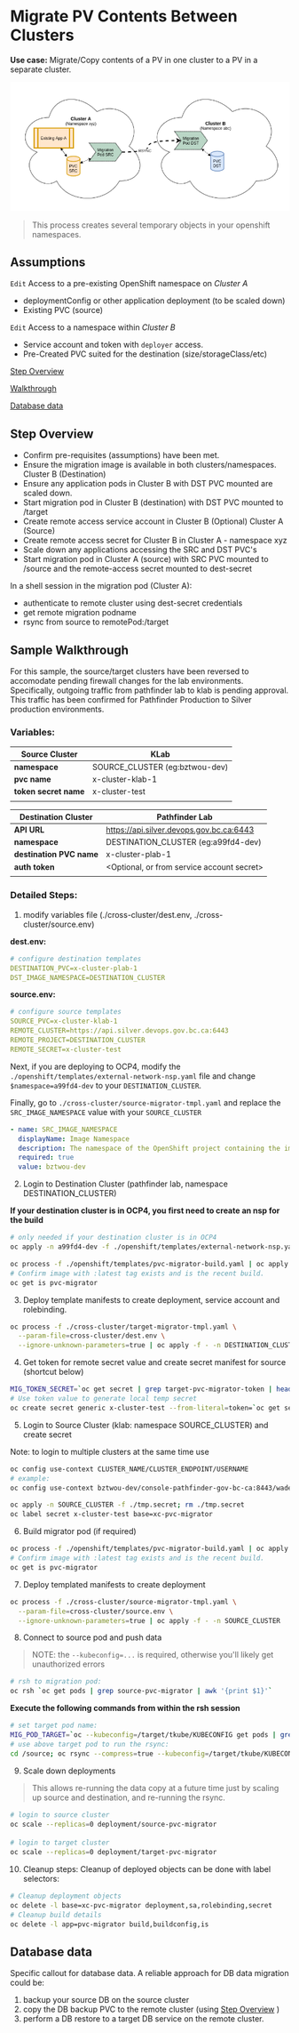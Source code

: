 # Migrate PV Contents Between Clusters

**Use case:** Migrate/Copy contents of a PV in one cluster to a PV in a separate cluster.

![](./assets/Intra-Cluster-PV-Copy.png)

> This process creates several temporary objects in your openshift namespaces.

## Assumptions

`Edit` Access to a pre-existing OpenShift namespace on *Cluster A*

  - deploymentConfig or other application deployment (to be scaled down)
  - Existing PVC (source)

`Edit` Access to a namespace within *Cluster B*

  - Service account and token with `deployer` access.
  - Pre-Created PVC suited for the destination (size/storageClass/etc)

[Step Overview](#Step-Overview)

[Walkthrough](#Sample-Walkthrough)

[Database data](#Database-data)

## Step Overview

- Confirm pre-requisites (assumptions) have been met.
- Ensure the migration image is available in both clusters/namespaces.
Cluster B (Destination)
- Ensure any application pods in Cluster B with DST PVC mounted are scaled down.
- Start migration pod in Cluster B (destination) with DST PVC mounted to /target
- Create remote access service account in Cluster B (Optional)
Cluster A (Source)
- Create remote access secret for Cluster B in Cluster A - namespace xyz
- Scale down any applications accessing the SRC and DST PVC's
- Start migration pod in Cluster A (source) with SRC PVC mounted to /source and the remote-access secret mounted to dest-secret

In a shell session in the migration pod (Cluster A):
- authenticate to remote cluster using dest-secret credentials
- get remote migration podname
- rsync from source to remotePod:/target


## Sample Walkthrough

For this sample, the source/target clusters have been reversed to accomodate pending firewall changes for the lab environments.  Specifically, outgoing traffic from pathfinder lab to klab is pending approval.  This traffic has been confirmed for Pathfinder Production to Silver production environments.

### Variables:

| **Source Cluster** | KLab |
| ----- | ----- |
| **namespace** | SOURCE_CLUSTER (eg:bztwou-dev) |
| **pvc name** | x-cluster-klab-1 |
| **token secret name** | x-cluster-test |
| | |

| **Destination Cluster** | Pathfinder Lab |
| ----- | ----- |
| **API URL**| https://api.silver.devops.gov.bc.ca:6443 |
| **namespace** | DESTINATION_CLUSTER (eg:a99fd4-dev) |
| **destination PVC name** | x-cluster-plab-1 |
| **auth token** | \<Optional, or from service account secret\> |
| | |

### Detailed Steps:

1. modify variables file (./cross-cluster/dest.env, ./cross-cluster/source.env)

**dest.env:**
``` yaml
# configure destination templates
DESTINATION_PVC=x-cluster-plab-1
DST_IMAGE_NAMESPACE=DESTINATION_CLUSTER
```
**source.env:**
``` yaml
# configure source templates
SOURCE_PVC=x-cluster-klab-1
REMOTE_CLUSTER=https://api.silver.devops.gov.bc.ca:6443
REMOTE_PROJECT=DESTINATION_CLUSTER
REMOTE_SECRET=x-cluster-test
```

Next, if you are deploying to OCP4, modify the `./openshift/templates/external-network-nsp.yaml` file and
change `$namespace=a99fd4-dev` to your `DESTINATION_CLUSTER`.  
  
Finally, go to `./cross-cluster/source-migrator-tmpl.yaml` and replace the `SRC_IMAGE_NAMESPACE` value with
your `SOURCE_CLUSTER`  
``` yaml
- name: SRC_IMAGE_NAMESPACE
  displayName: Image Namespace
  description: The namespace of the OpenShift project containing the imagestream for the application.
  required: true
  value: bztwou-dev
```

2. Login to Destination Cluster (pathfinder lab, namespace DESTINATION_CLUSTER)

  **If your destination cluster is in OCP4, you first need to create an nsp for the build**
  ``` bash
  # only needed if your destination cluster is in OCP4 
  oc apply -n a99fd4-dev -f ./openshift/templates/external-network-nsp.yaml
  ```
``` bash
oc process -f ./openshift/templates/pvc-migrator-build.yaml | oc apply -f - -n DESTINATION_CLUSTER
# Confirm image with :latest tag exists and is the recent build.
oc get is pvc-migrator
```

3. Deploy template manifests to create deployment, service account and rolebinding.
``` bash
oc process -f ./cross-cluster/target-migrator-tmpl.yaml \
  --param-file=cross-cluster/dest.env \
  --ignore-unknown-parameters=true | oc apply -f - -n DESTINATION_CLUSTER
```

4. Get token for remote secret value and create secret manifest for source (shortcut below)
``` bash
MIG_TOKEN_SECRET=`oc get secret | grep target-pvc-migrator-token | head -1 | awk '{print $1}'`
# Use token value to generate local temp secret
oc create secret generic x-cluster-test --from-literal=token=`oc get secret ${MIG_TOKEN_SECRET} -o json | jq -r .data.token | base64 -d` --dry-run -o json > tmp.secret
```

5. Login to Source Cluster (klab: namespace SOURCE_CLUSTER) and create secret  

Note: to login to multiple clusters at the same time use   
``` bash
oc config use-context CLUSTER_NAME/CLUSTER_ENDPOINT/USERNAME
# example:
oc config use-context bztwou-dev/console-pathfinder-gov-bc-ca:8443/wadeking98
```
``` bash
oc apply -n SOURCE_CLUSTER -f ./tmp.secret; rm ./tmp.secret
oc label secret x-cluster-test base=xc-pvc-migrator
```

6. Build migrator pod (if required)
``` bash
oc process -f ./openshift/templates/pvc-migrator-build.yaml | oc apply -f - -n SOURCE_CLUSTER
# Confirm image with :latest tag exists and is the recent build.
oc get is pvc-migrator
```

7. Deploy templated manifests to create deployment
``` bash
oc process -f ./cross-cluster/source-migrator-tmpl.yaml \
  --param-file=cross-cluster/source.env \
  --ignore-unknown-parameters=true | oc apply -f - -n SOURCE_CLUSTER
```

8. Connect to source pod and push data
> NOTE: the `--kubeconfig=...` is required, otherwise you'll likely get unauthorized errors

``` bash
# rsh to migration pod:
oc rsh `oc get pods | grep source-pvc-migrator | awk '{print $1}'`
```
**Execute the following commands from within the rsh session**
``` bash
# set target pod name:
MIG_POD_TARGET=`oc --kubeconfig=/target/tkube/KUBECONFIG get pods | grep target-pvc-migrator | awk '{print $1}'`
# use above target pod to run the rsync:
cd /source; oc rsync --compress=true --kubeconfig=/target/tkube/KUBECONFIG . ${MIG_POD_TARGET}:/target
```

9. Scale down deployments
> This allows re-running the data copy at a future time just by scaling up source and destination, and re-running the rsync.
``` bash
# login to source cluster
oc scale --replicas=0 deployment/source-pvc-migrator

# login to target cluster
oc scale --replicas=0 deployment/target-pvc-migrator
```

10. Cleanup steps:
Cleanup of deployed objects can be done with label selectors:
``` bash
# Cleanup deployment objects
oc delete -l base=xc-pvc-migrator deployment,sa,rolebinding,secret
# Cleanup build details
oc delete -l app=pvc-migrator build,buildconfig,is
```

## Database data

Specific callout for database data.  A reliable approach for DB data migration could be:

1. backup your source DB on the source cluster
2. copy the DB backup PVC to the remote cluster (using [Step Overview](#Step-Overview) )
3. perform a DB restore to a target DB service on the remote cluster.
